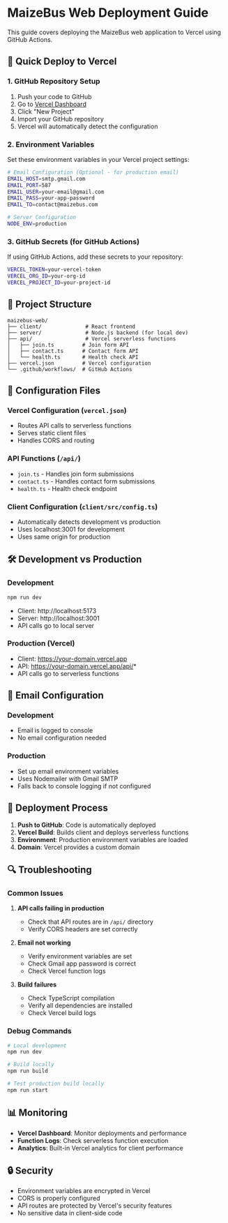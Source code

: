 # MaizeBus Web Deployment Guide

This guide covers deploying the MaizeBus web application to Vercel using GitHub Actions.

## 🚀 Quick Deploy to Vercel

### 1. GitHub Repository Setup
1. Push your code to GitHub
2. Go to [Vercel Dashboard](https://vercel.com/dashboard)
3. Click "New Project"
4. Import your GitHub repository
5. Vercel will automatically detect the configuration

### 2. Environment Variables
Set these environment variables in your Vercel project settings:

```bash
# Email Configuration (Optional - for production email)
EMAIL_HOST=smtp.gmail.com
EMAIL_PORT=587
EMAIL_USER=your-email@gmail.com
EMAIL_PASS=your-app-password
EMAIL_TO=contact@maizebus.com

# Server Configuration
NODE_ENV=production
```

### 3. GitHub Secrets (for GitHub Actions)
If using GitHub Actions, add these secrets to your repository:

```bash
VERCEL_TOKEN=your-vercel-token
VERCEL_ORG_ID=your-org-id
VERCEL_PROJECT_ID=your-project-id
```

## 📁 Project Structure

```
maizebus-web/
├── client/              # React frontend
├── server/              # Node.js backend (for local dev)
├── api/                 # Vercel serverless functions
│   ├── join.ts         # Join form API
│   ├── contact.ts      # Contact form API
│   └── health.ts       # Health check API
├── vercel.json         # Vercel configuration
└── .github/workflows/  # GitHub Actions
```

## 🔧 Configuration Files

### Vercel Configuration (`vercel.json`)
- Routes API calls to serverless functions
- Serves static client files
- Handles CORS and routing

### API Functions (`/api/`)
- `join.ts` - Handles join form submissions
- `contact.ts` - Handles contact form submissions  
- `health.ts` - Health check endpoint

### Client Configuration (`client/src/config.ts`)
- Automatically detects development vs production
- Uses localhost:3001 for development
- Uses same origin for production

## 🛠️ Development vs Production

### Development
```bash
npm run dev
```
- Client: http://localhost:5173
- Server: http://localhost:3001
- API calls go to local server

### Production (Vercel)
- Client: https://your-domain.vercel.app
- API: https://your-domain.vercel.app/api/*
- API calls go to serverless functions

## 📧 Email Configuration

### Development
- Email is logged to console
- No email configuration needed

### Production
- Set up email environment variables
- Uses Nodemailer with Gmail SMTP
- Falls back to console logging if not configured

## 🚀 Deployment Process

1. **Push to GitHub**: Code is automatically deployed
2. **Vercel Build**: Builds client and deploys serverless functions
3. **Environment**: Production environment variables are loaded
4. **Domain**: Vercel provides a custom domain

## 🔍 Troubleshooting

### Common Issues

1. **API calls failing in production**
   - Check that API routes are in `/api/` directory
   - Verify CORS headers are set correctly

2. **Email not working**
   - Verify environment variables are set
   - Check Gmail app password is correct
   - Check Vercel function logs

3. **Build failures**
   - Check TypeScript compilation
   - Verify all dependencies are installed
   - Check Vercel build logs

### Debug Commands

```bash
# Local development
npm run dev

# Build locally
npm run build

# Test production build locally
npm run start
```

## 📊 Monitoring

- **Vercel Dashboard**: Monitor deployments and performance
- **Function Logs**: Check serverless function execution
- **Analytics**: Built-in Vercel analytics for client performance

## 🔒 Security

- Environment variables are encrypted in Vercel
- CORS is properly configured
- API routes are protected by Vercel's security features
- No sensitive data in client-side code
